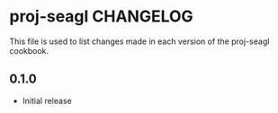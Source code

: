 # proj-seagl CHANGELOG

This file is used to list changes made in each version of the proj-seagl cookbook.

## 0.1.0

- Initial release
